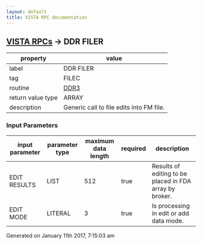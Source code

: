```yaml
---
layout: default
title: VISTA RPC documentation
---
```




## [VISTA RPCs](TableOfContent.md) &#8594; DDR FILER 

 property | value 
--- | --- 
 label | DDR FILER
 tag | FILEC
 routine | [DDR3](http://code.osehra.org/dox/Routine_DDR3_source.html)
 return value type | ARRAY
 description | Generic call to file edits into FM file.

### Input Parameters

| input parameter | parameter type | maximum data length | required | description | 
| --- | --- | --- | --- | --- | 
| EDIT RESULTS | LIST | 512 | true | Results of editing to be placed in FDA array by broker. | 
| EDIT MODE | LITERAL | 3 | true | Is processing in edit or add data mode. | 




 Generated on January 11th 2017, 7:15:03 am